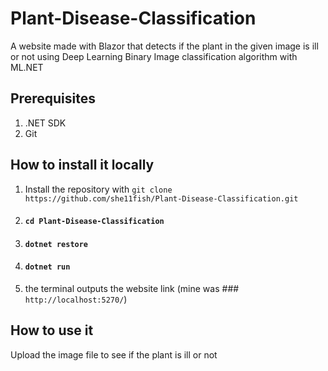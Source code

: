 ﻿# Plant-Disease-Classification
A website made with Blazor that detects if the plant in the given image is ill or not using Deep Learning Binary Image classification algorithm with ML.NET
## Prerequisites
1. .NET SDK
2. Git
## How to install it locally
1. Install the repository with `git clone https://github.com/she11fish/Plant-Disease-Classification.git`
2. #### `cd Plant-Disease-Classification`
3. #### `dotnet restore`
4. #### `dotnet run`
5. the terminal outputs the website link (mine was ### `http://localhost:5270/`)
## How to use it
Upload the image file to see if the plant is ill or not
